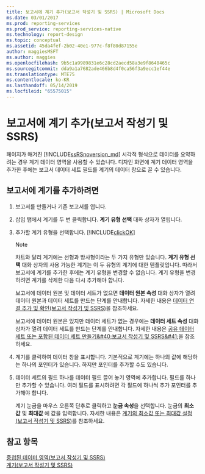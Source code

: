 ```yaml
---
title: 보고서에 계기 추가(보고서 작성기 및 SSRS) | Microsoft Docs
ms.date: 03/01/2017
ms.prod: reporting-services
ms.prod_service: reporting-services-native
ms.technology: report-design
ms.topic: conceptual
ms.assetid: 45da4fef-2b02-40e1-977c-f8f80d87155e
author: maggiesMSFT
ms.author: maggies
ms.openlocfilehash: 9b5c1a9989831e6c28cd2aecd58a3e9f8640465c
ms.sourcegitcommit: dda9a1a7682ade466b8d4f0ca56f3a9ecc1ef44e
ms.translationtype: MTE75
ms.contentlocale: ko-KR
ms.lasthandoff: 05/14/2019
ms.locfileid: "65575015"
---
```

# <a name="add-a-gauge-to-a-report-report-builder-and-ssrs"></a>보고서에 계기 추가(보고서 작성기 및 SSRS)
  페이지가 매겨진 [!INCLUDE[ssRSnoversion_md](../../includes/ssrsnoversion-md.md)] 시각적 형식으로 데이터를 요약하려는 경우 계기 데이터 영역을 사용할 수 있습니다. 디자인 화면에 계기 데이터 영역을 추가한 후에는 보고서 데이터 세트 필드를 계기의 데이터 창으로 끌 수 있습니다.  
  
## <a name="to-add-a-gauge-to-your-report"></a>보고서에 계기를 추가하려면  
  
1.  보고서를 만들거나 기존 보고서를 엽니다.  
  
2.  삽입 탭에서 계기를 두 번 클릭합니다. **계기 유형 선택** 대화 상자가 열립니다.  
  
3.  추가할 계기 유형을 선택합니다. [!INCLUDE[clickOK](../../includes/clickok-md.md)]  
  
    > [!NOTE]  
    >  차트와 달리 계기에는 선형과 방사형이라는 두 가지 유형만 있습니다. **계기 유형 선택** 대화 상자의 사용 가능한 계기는 이 두 유형의 계기에 대한 템플릿입니다. 따라서 보고서에 계기를 추가한 후에는 계기 유형을 변경할 수 없습니다. 계기 유형을 변경하려면 계기를 삭제한 다음 다시 추가해야 합니다.  
  
     보고서에 데이터 원본 및 데이터 세트가 없으면 **데이터 원본 속성** 대화 상자가 열려 데이터 원본과 데이터 세트를 만드는 단계를 안내합니다. 자세한 내용은 [데이터 연결 추가 및 확인&#40;보고서 작성기 및 SSRS&#41;](../../reporting-services/report-data/add-and-verify-a-data-connection-report-builder-and-ssrs.md)을 참조하세요.  
  
     보고서에 데이터 원본은 있지만 데이터 세트가 없는 경우에는 **데이터 세트 속성** 대화 상자가 열려 데이터 세트를 만드는 단계를 안내합니다. 자세한 내용은 [공유 데이터 세트 또는 포함된 데이터 세트 만들기&amp;#40;보고서 작성기 및 SSRS&amp;#41;](../../reporting-services/report-data/create-a-shared-dataset-or-embedded-dataset-report-builder-and-ssrs.md)을 참조하세요.  
  
4.  계기를 클릭하여 데이터 창을 표시합니다. 기본적으로 계기에는 하나의 값에 해당하는 하나의 포인터가 있습니다. 하지만 포인터를 추가할 수도 있습니다.  
  
5.  데이터 세트의 필드 하나를 데이터 필드 끌어 놓기 영역에 추가합니다. 필드를 하나만 추가할 수 있습니다. 여러 필드를 표시하려면 각 필드에 하나씩 추가 포인터를 추가해야 합니다.  
  
     계기 눈금을 마우스 오른쪽 단추로 클릭하고 **눈금 속성**을 선택합니다. 눈금의 **최소값** 및 **최대값** 에 값을 입력합니다. 자세한 내용은 [계기의 최소값 또는 최대값 설정&#40;보고서 작성기 및 SSRS&#41;](../../reporting-services/report-design/set-a-minimum-or-maximum-on-a-gauge-report-builder-and-ssrs.md)를 참조하세요.  
  
## <a name="see-also"></a>참고 항목  
 [중첩된 데이터 영역&#40;보고서 작성기 및 SSRS&#41;](../../reporting-services/report-design/nested-data-regions-report-builder-and-ssrs.md)   
 [계기&#40;보고서 작성기 및 SSRS&#41;](../../reporting-services/report-design/gauges-report-builder-and-ssrs.md)  
  
  
